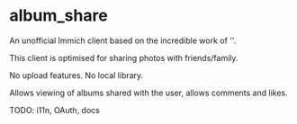 # album_share

An unofficial Immich client based on the incredible work of ''.

This client is optimised for sharing photos with friends/family.

No upload features.
No local library.

Allows viewing of albums shared with the user, allows comments and likes.


TODO: i11n, OAuth, docs
